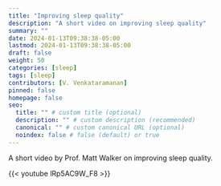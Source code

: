 ```yaml
---
title: "Improving sleep quality"
description: "A short video on improving sleep quality"
summary: ""
date: 2024-01-13T09:38:38-05:00
lastmod: 2024-01-13T09:38:38-05:00
draft: false
weight: 50
categories: [sleep]
tags: [sleep]
contributors: [V. Venkataramanan]
pinned: false
homepage: false
seo:
  title: "" # custom title (optional)
  description: "" # custom description (recommended)
  canonical: "" # custom canonical URL (optional)
  noindex: false # false (default) or true
---
```


A short video by Prof. Matt Walker on improving sleep quality. 

{{< youtube lRp5AC9W_F8 >}}